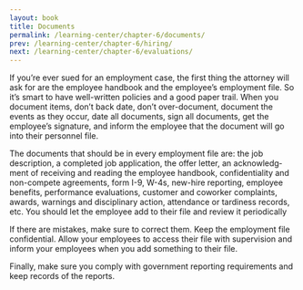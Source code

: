 ```yaml
---
layout: book
title: Documents
permalink: /learning-center/chapter-6/documents/
prev: /learning-center/chapter-6/hiring/
next: /learning-center/chapter-6/evaluations/
---
```


If you’re ever sued for an employ­ment case, the first thing the attor­ney will ask for are the employee hand­book and the employee’s employ­ment file. So it’s smart to have well-written poli­cies and a good paper trail. When you doc­u­ment items, don’t back date, don’t over-document, doc­u­ment the events as they occur, date all doc­u­ments, sign all doc­u­ments, get the employee’s sig­na­ture, and inform the employee that the doc­u­ment will go into their per­son­nel file.

The doc­u­ments that should be in every employ­ment file are: the job descrip­tion, a com­pleted job appli­ca­tion, the offer let­ter, an acknowl­edg­ment of receiv­ing and read­ing the employee hand­book, con­fi­den­tial­ity and non-compete agree­ments, form I-9, W-4s, new-hire report­ing, employee ben­e­fits, per­for­mance eval­u­a­tions, cus­tomer and coworker com­plaints, awards, warn­ings and dis­ci­pli­nary action, atten­dance or tar­di­ness records, etc. You should let the employee add to their file and review it periodically

If there are mis­takes, make sure to cor­rect them. Keep the employ­ment file con­fi­den­tial. Allow your employ­ees to access their file with super­vi­sion and inform your employ­ees when you add some­thing to their file.

Finally, make sure you com­ply with gov­ern­ment report­ing require­ments and keep records of the reports.
